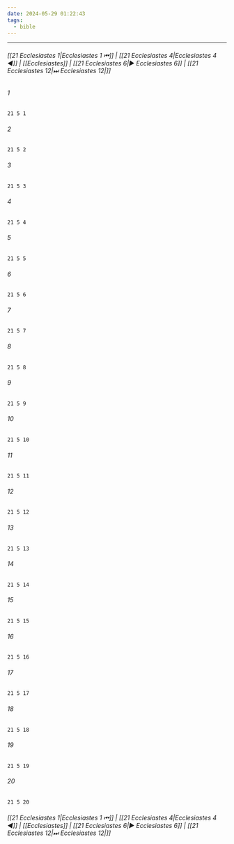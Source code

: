```yaml
---
date: 2024-05-29 01:22:43
tags:
  - bible
---
```

___

###### [[21 Ecclesiastes 1|Ecclesiastes 1 ⏮]] | [[21 Ecclesiastes 4|Ecclesiastes 4 ◀]] | [[Ecclesiastes]] | [[21 Ecclesiastes 6|▶ Ecclesiastes 6]] | [[21 Ecclesiastes 12|⏭ Ecclesiastes 12|]]

###### 1
``` verse
21 5 1 
```
###### 2
``` verse
21 5 2 
```
###### 3
``` verse
21 5 3 
```
###### 4
``` verse
21 5 4 
```
###### 5
``` verse
21 5 5 
```
###### 6
``` verse
21 5 6 
```
###### 7
``` verse
21 5 7 
```
###### 8
``` verse
21 5 8 
```
###### 9
``` verse
21 5 9 
```
###### 10
``` verse
21 5 10 
```
###### 11
``` verse
21 5 11 
```
###### 12
``` verse
21 5 12 
```
###### 13
``` verse
21 5 13 
```
###### 14
``` verse
21 5 14 
```
###### 15
``` verse
21 5 15 
```
###### 16
``` verse
21 5 16 
```
###### 17
``` verse
21 5 17 
```
###### 18
``` verse
21 5 18 
```
###### 19
``` verse
21 5 19 
```
###### 20
``` verse
21 5 20 
```

###### [[21 Ecclesiastes 1|Ecclesiastes 1 ⏮]] | [[21 Ecclesiastes 4|Ecclesiastes 4 ◀]] | [[Ecclesiastes]] | [[21 Ecclesiastes 6|▶ Ecclesiastes 6]] | [[21 Ecclesiastes 12|⏭ Ecclesiastes 12|]]

